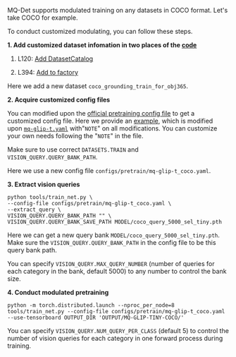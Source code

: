 MQ-Det supports modulated training on any datasets in COCO format. Let's take COCO for example.

To conduct customized modulating, you can follow these steps.


**1.  Add customized dataset infomation in two places of the [code](maskrcnn_benchmark/config/paths_catalog.py)**

1. L120: [Add DatasetCatalog](https://github.com/YifanXu74/MQ-Det/blob/bbacce45f8223d136ceb2be13dd18208cdc9b3db/maskrcnn_benchmark/config/paths_catalog.py#L120)

2. L394: [Add to factory](https://github.com/YifanXu74/MQ-Det/blob/bbacce45f8223d136ceb2be13dd18208cdc9b3db/maskrcnn_benchmark/config/paths_catalog.py#L394)

Here we add a new dataset ``coco_grounding_train_for_obj365``.


**2.  Acquire customized config files**

You can modified upon the [official pretraining config file](configs/pretrain/mq-glip-t.yaml) to get a customized config file. Here we provide an [example](configs/pretrain/mq-glip-t_coco.yaml), which is modified upon [``mq-glip-t.yaml``](configs/pretrain/mq-glip-t.yaml) with"``NOTE``" on all modifications.  You can customize your own needs following the "``NOTE``" in the file.

Make sure to use correct ``DATASETS.TRAIN`` and ``VISION_QUERY.QUERY_BANK_PATH``.

Here we use a new config file ``configs/pretrain/mq-glip-t_coco.yaml``.


**3.  Extract vision queries**
```
python tools/train_net.py \
--config-file configs/pretrain/mq-glip-t_coco.yaml \
--extract_query \
VISION_QUERY.QUERY_BANK_PATH "" \
VISION_QUERY.QUERY_BANK_SAVE_PATH MODEL/coco_query_5000_sel_tiny.pth
```

Here we can get a new query bank ``MODEL/coco_query_5000_sel_tiny.pth``. Make sure the ``VISION_QUERY.QUERY_BANK_PATH`` in the config file to be this query bank path.

You can specify ``VISION_QUERY.MAX_QUERY_NUMBER`` (number of queries for each category in the bank, default 5000) to any number to control the bank size.


**4.  Conduct modulated pretraining**
```
python -m torch.distributed.launch --nproc_per_node=8 tools/train_net.py --config-file configs/pretrain/mq-glip-t_coco.yaml --use-tensorboard OUTPUT_DIR 'OUTPUT/MQ-GLIP-TINY-COCO/'
```

You can specify ``VISION_QUERY.NUM_QUERY_PER_CLASS`` (default 5) to control the number of vision queries for each category in one forward process during training.
